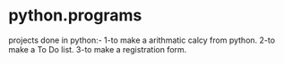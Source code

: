 # python.programs
projects done in python:-
1-to make a arithmatic calcy from python.
2-to make a To Do list.
3-to make a registration form.

